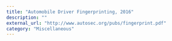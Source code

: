 ```yaml
---
title: "Automobile Driver Fingerprinting, 2016"
description: ""
external_url: "http://www.autosec.org/pubs/fingerprint.pdf"
category: "Miscellaneous"
---
```

